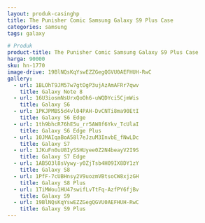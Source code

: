 ```yaml
---
layout: produk-casinghp
title: The Punisher Comic Samsung Galaxy S9 Plus Case
categories: samsung
tags: galaxy

# Produk
product-title: The Punisher Comic Samsung Galaxy S9 Plus Case
harga: 90000
sku: hn-1770
image-drive: 19BlNQsKqYswEZZGegQGVU0AEFHUH-RwC
gallery:
  - url: 1BLOhT9JM57w7gtOgP3ujAzAmAFRr7qwv
    title: Galaxy Note 8
  - url: 16U3iosmNsUrxQoOh6-uWQDYci5CjmWis
    title: Galaxy S6
  - url: 1PKJPMBS5d4vl04PAH-DvCNTi8ma90EtI
    title: Galaxy S6 Edge
  - url: 1th9bhcR76hE5u_rr5AW8f6Ykv_TcUlaI
    title: Galaxy S6 Edge Plus
  - url: 10JMAIqaBoA58l7eJzuM3InvbE_fNwLDc
    title: Galaxy S7
  - url: 1JKuFn0uU8IySSHUyee0Z2N4beayV2I9S
    title: Galaxy S7 Edge
  - url: 1AB5O3l8sVywy-y0ZjTsb4H09IX8DY1zY
    title: Galaxy S8
  - url: 1PfF-7cUBHnsy2V9uozmVBtsoCW8xjzGH
    title: Galaxy S8 Plus
  - url: 1TiMWou1HU47swifLvTtFq-AzfPY6fjBv
    title: Galaxy S9
  - url: 19BlNQsKqYswEZZGegQGVU0AEFHUH-RwC
    title: Galaxy S9 Plus
---
```

